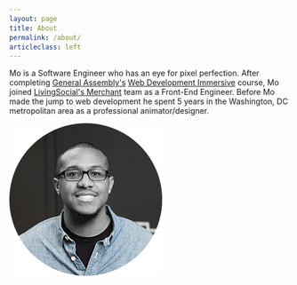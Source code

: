 ```yaml
---
layout: page
title: About
permalink: /about/
articleclass: left
---
```


Mo is a Software Engineer who has an eye for pixel perfection. After completing [General Assembly's](https://generalassemb.ly) [Web Development Immersive](https://generalassemb.ly/education/web-development-immersive) course, Mo joined [LivingSocial's Merchant](https://merchant.livingsocial.com/welcome) team as a Front-End Engineer. Before Mo made the jump to web development he spent 5 years in the Washington, DC metropolitan area as a professional animator/designer.

<img src="/img/headshot.png">
